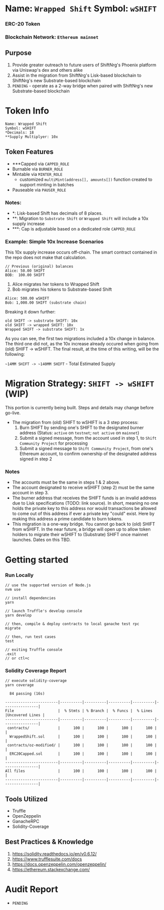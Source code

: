 # Name: `Wrapped Shift` Symbol: `wSHIFT`
### ERC-20 Token 
### Blockchain Network: `Ethereum mainnet`

## Purpose
1. Provide greater outreach to future users of ShiftNrg's Phoenix platform via Uniswap's dex and others alike
2. Assist in the migration from ShiftNrg's Lisk-based blockchain to ShiftNrg's new Substrate-based blockchain
3. `PENDING` - operate as a 2-way bridge when paired with ShiftNrg's new Substrate-based blockchain

# Token Info
```
Name: Wrapped Shift
Symbol: wSHIFT
*Decimals: 18
**Supply Multiplyer: 10x
```

## Token Features
* ***Capped via `CAPPED_ROLE`
* Burnable via `BURNER_ROLE`
* Mintable via `MINTER_ROLE`
  * customized `multiMint(address[], amounts[])` function created to support minting in batches
* Pauseable via `PAUSER_ROLE`


### Notes:
* *: Lisk-based Shift has decimals of 8 places.
* **: Migration to `Substrate Shift` or `Wrapped Shift` will include a 10x supply increase 
* ***: Cap is adjustable based on a dedicated role `CAPPED_ROLE`

### Example: Simple 10x Increase Scenarios
This 10x supply increase occurs off-chain. The smart contract contained in the repo does not make that calculation.

```
// Previous (original) balances
Alice: 50.00 SHIFT
BOB:  100.00 SHIFT
```

1. Alice migrates her tokens to Wrapped Shift
2. Bob migrates his tokens to Substrate-based Shift
   

```
Alice: 500.00 wSHIFT
Bob: 1,000.00 SHIFT (substrate chain)
```

Breaking it down further:
```
old SHIFT -> substrate SHIFT: 10x
old SHIFT -> wrapped SHIFT: 10x
Wrapped SHIFT -> substrate SHIFT: 1x
```

As you can see, the first two migrations included a 10x change in balance.
The third one did not, as the 10x increase already occured when going from (old) SHIFT -> wSHIFT.
The final result, at the time of this writing, will be the following: 

`~14MM SHIFT -> ~140MM SHIFT` - Total Estimated Supply

# Migration Strategy: `SHIFT -> wSHIFT` (WIP)
This portion is currently being built. Steps and details may change before go-live.

* The migration from (old) SHIFT to wSHIFT is a 3 step process:
  1. Burn SHIFT by sending one's SHIFT to the designated burner address (Status: `active` on `testnet`; `not active` on `mainnet`)
  2. Submit a signed message, from the account used in step 1, to `Shift Community Project` for processing
  3. Submit a signed message to `Shift Community Project`, from one's Ethereum account, to confirm ownership of the designated address signed in step 2

### Notes
* The accounts must be the same in steps 1 & 2 above.
* The account designated to receive wSHIFT (step 2) must be the same account in step 3.
* The burner address that receives the SHIFT funds is an invalid address due to Lisk specifications (TODO: link source). In short, meaning no one holds the private key to this address nor would transactions be allowed to come out of this address if ever a private key "could" exist. Here by making this address a prime candidate to burn tokens.
* This migration is a one-way bridge. You cannot go back to (old) SHIFT from wSHIFT. In the near future, a bridge will open up to allow token holders to migrate their wSHIFT to (Substrate) SHIFT once mainnet launches. Dates on this TBD.

# Getting started
### Run Locally
```
// use the supported version of Node.js
nvm use

// install dependencies
yarn 

// launch Truffle's develop console
yarn develop

// then, compile & deploy contracts to local ganache test rpc
migrate

// then, run test cases
test

// exiting Truffle console
.exit
// or ctl+c 
```

### Solidity Coverage Report

```
// execute solidity-coverage
yarn coverage
```

```
  84 passing (16s)

------------------------|----------|----------|----------|----------|----------------|
File                    |  % Stmts | % Branch |  % Funcs |  % Lines |Uncovered Lines |
------------------------|----------|----------|----------|----------|----------------|
 contracts/             |      100 |      100 |      100 |      100 |                |
  WrappedShift.sol      |      100 |      100 |      100 |      100 |                |
 contracts/oz-modified/ |      100 |      100 |      100 |      100 |                |
  ERC20Capped.sol       |      100 |      100 |      100 |      100 |                |
------------------------|----------|----------|----------|----------|----------------|
All files               |      100 |      100 |      100 |      100 |                |
------------------------|----------|----------|----------|----------|----------------|
```

## Tools Utilized
* Truffle
* OpenZeppelin
* GanacheRPC
* Solidity-Coverage

## Best Practices & Knowledge
1. https://solidity.readthedocs.io/en/v0.6.12/
2. https://www.trufflesuite.com/docs
3. https://docs.openzeppelin.com/openzeppelin/
4. https://ethereum.stackexchange.com/

# Audit Report
* `PENDING`